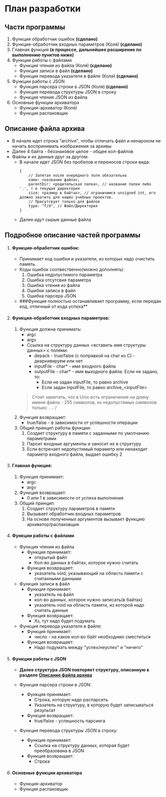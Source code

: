 # План разработки #

## Части программы ##
1. Функция обработчик ошибок **(сделано)**
2. Функция-обработчик входных параметров (Коля) **(сделано)**
3. Главная функция **(в процессе, дальнейшее расширение по выполнению пунктов ниже)**
4. Функции работы с файлами
    - Функция чтения из файла (Коля) **(сделано)**
    - Функция записи в файл **(сделано)**
    - Функция перевода указателя в файле (Коля) **(сделано)**
5. Функции работы с JSON
    - Функция парсера строки в JSON (Коля) **(сделано)**
    - Функция перевода структуры JSON в строку
    - Функция чтения JSON из файла
6. Основные функции архиватора
   - Функция-архиватор (Коля)
   - Функция распаковщик

## Описание файла архива ##
- В начале идет строка "archive", чтобы отличать файл и ненароком не начать воспринимать изображения за архивы
- Далее 4 байта - беззнаковое целое - общее кол-файлов
- Файлы и их данные друг за другом:
  - В начале идет JSON без пробелов и переносов строки вида:
    ```
    { 
        // Запятая после очередного поля обязательна
        name: <название файла>, 
        parentDir: <родительская папка>, // название папки либо '.', т е текущая директория
        size: <размер в байтах>, // ограничимся unsigned int, его должно хватить для наших учебных проектов. 
        // Присутсвует только для файлов 
        type: "f/d", // Файл/Директория
    }
    ```
  - Далее идут сырые данные файла

## Подробное описание частей программы ##


1. #### Функция-обработчик ошибок: ####
   - Принимает код ошибки и указатели, из которых надо очистить память. 
   - Коды ошибок соотвественно(можно дополнять):
     1. Ошибка недопустимого параметра
     2. Ошибка отсутсвия параметра
     3. Ошибка чтения из файла
     4. Ошибки записи в файл
     5. Ошибка парсера JSON
   - ###Функция полностью останавливает программу, если передан код, отличный от кода успеха**

2. #### Функция-обработчик входных параметров:
   1. Функция должна принимать: 
      - argc
      - argv 
      - Ссылка на структуру данных <вставить имя структуры данных> с полями:
        - depack - true/false (с поправкой на char из C) - деархивируем или нет
        - inputFile - char* - имя входного файла
        - outputFile - char* - имя выходного файла. Если не задано, то:
            - Если не задан inputFile, то равно archive
            - Если задан inputFile, то равно archive_\<inputFile>
      > Стоит заметить, что в Unix есть ограничение на длину имени файла - 255 символов, из недопустимых символов только: . .. /
   2. Функция возвращает:
      - true/false - в зависимости от успешности операции
   3. Общий принцип работы функции:
      1. Создает структуру в памяти с заданными по умолчанию параметрами
      2. Парсит входные аргументы и заносит их в структуру
      3. Если встречает недопустимый параметр или ненаходит параметр входного файла, выдает ошибку 2


3. #### Главная функция:
   1. Функция принимаeт:
       - argc
       - argv 
   2. Функция возвращает:
       - 0 или 1 в зависимости от успеха выполнения
   3. Общий принцип:
      1. Создает структуру параметров в памяти
      2. Вызывает обработчик входных параметров
      3. На основе полученных аргументов вызывает функцию архиватор/распаковщик
      
4. #### Функции работы с файлами
    - Функция чтения из файла
      - Функция принимает:
        - открытый файл
        - Кол-во данных в байтах, которое нужно считать
      - Функция возвращает:
        - указатель void, указывающий на область памяти с считанными данными
    - Функция записи в файл
      - Функция принимает:
        - указатель на файл
        - кол-во данных, которое нужно записать(в байтах)
        - указатель void на область памяти, из которой надо считать данные
      - Функция возвращает:
        - Хз, тут надо будет подумать
    - Функция перевода указателя в файле:
      - Функция принимает:
        - число - на какое кол-во байт необходимо сместиться
      - Функция возвращает:
        - Надо подумать между "успех/неуспех" и "ничего"

5. #### Функции работы с JSON

    - **Далее структура JSON повторяет структуру, описанную в разделе [Описание файла архива](#Описание-файла-архива)**  
   
    - Функция парсера строки в JSON:
      - Функция принимает:
        - Строка, которую надо распарсить
        - Указатель на структуру, в которую будет записываться результат
      - Функция возвращает:
        - true/false - успешность парсинга
   
    - Функция перевода структуры JSON в строку:
      - Функция принимает:
        - Ссылка на структуру данных, которая будет преобразована в JSON
      - Функция возвращает:
        - Строка
        
6. #### Основные функции архиватора
    - Функция-архиватор
    - Функция распаковщик